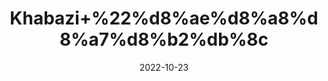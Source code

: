 ---
title: 'Khabazi+%22%d8%ae%d8%a8%d8%a7%d8%b2%db%8c'
date: '2022-10-23' 
metatag: '' 
inventory: '0' 
draft: false 
# meta description 
shortDescripton: '%22Common+Mallow+%22++Khabazi+is+used+for+oxidative+stress%2c+cough%2c+inflammatory+diseases+of+mucous+membranes+and+other+conditions'
description: 'Herbs+%d8%ac%da%91%db%8c+%d8%a8%d9%88%d9%b9%db%8c'
longdescription: ''
featured: True
# product Price
price: '30.0'
# Product Short Description
shortDescription: '%22Common+Mallow+%22++Khabazi+is+used+for+oxidative+stress%2c+cough%2c+inflammatory+diseases+of+mucous+membranes+and+other+conditions'
productID: '31FF722C-9D2A-ED11-9968-005056B3A416'
type: 'products'
category: 'Herbs+%d8%ac%da%91%db%8c+%d8%a8%d9%88%d9%b9%db%8c' 
thumnailproduct: 'https://eraconnect.blob.core.windows.net/product-images/aminsaddiquidawakhana/31FF722C-9D2A-ED11-9968-005056B3A416.webp' 
images:
  - image: 'https://eraconnect.blob.core.windows.net/product-images/aminsaddiquidawakhana/31FF722C-9D2A-ED11-9968-005056B3A416.webp'  
Variants:
---